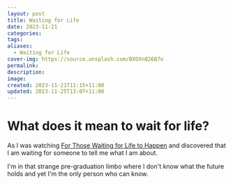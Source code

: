 ```yaml
---
layout: post
title: Waiting for Life
date: 2023-11-21
categories: 
tags: 
aliases:
  - Waiting for Life
cover-img: https://source.unsplash.com/BXOXnQ26B7o
permalink: 
description: 
image: 
created: 2023-11-21T11:15+11:00
updated: 2023-11-25T13:07+11:00
---
```

# What does it mean to wait for life?
As I was watching [For Those Waiting for Life to Happen](https://notes.peterfmcnair.com/for-those-waiting-for-life-to-happen) and discovered that I am waiting for someone to tell me what I am about.

I'm in that strange pre-graduation limbo where I don't know what the future holds and yet I'm the only person who can know.